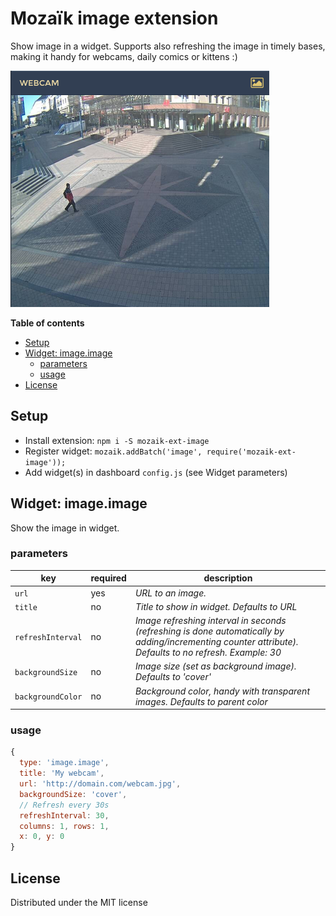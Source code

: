 # Mozaïk image extension

Show image in a widget. Supports also refreshing the image in timely bases, making it handy for webcams, daily comics or kittens :)

![preview](https://raw.githubusercontent.com/juhamust/mozaik-ext-image/master/preview.png)

**Table of contents**
<!-- MarkdownTOC depth=0 autolink=true bracket=round -->

- [Setup](#setup)
- [Widget: image.image](#widget-imageimage)
  - [parameters](#parameters)
  - [usage](#usage)
- [License](#license)

<!-- /MarkdownTOC -->

## Setup

- Install extension: `npm i -S mozaik-ext-image`
- Register widget: `mozaik.addBatch('image', require('mozaik-ext-image'));`
- Add widget(s) in dashboard `config.js` (see Widget parameters)

## Widget: image.image

Show the image in widget.

### parameters

key                | required | description
-------------------|----------|---------------
`url`              | yes      | *URL to an image.*
`title`            | no       | *Title to show in widget. Defaults to URL*
`refreshInterval`  | no       | *Image refreshing interval in seconds (refreshing is done automatically by adding/incrementing counter attribute). Defaults to no refresh. Example: 30*
`backgroundSize`   | no       | *Image size (set as background image). Defaults to 'cover'*
`backgroundColor`  | no       | *Background color, handy with transparent images. Defaults to parent color*

### usage

```javascript
{
  type: 'image.image',
  title: 'My webcam',
  url: 'http://domain.com/webcam.jpg',
  backgroundSize: 'cover',
  // Refresh every 30s
  refreshInterval: 30,
  columns: 1, rows: 1,
  x: 0, y: 0
}
```

## License

Distributed under the MIT license
